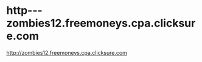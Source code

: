 http---zombies12.freemoneys.cpa.clicksure.com
=============================================

http://zombies12.freemoneys.cpa.clicksure.com
